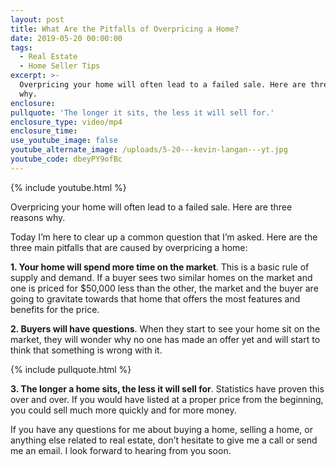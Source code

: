 ```yaml
---
layout: post
title: What Are the Pitfalls of Overpricing a Home?
date: 2019-05-20 00:00:00
tags:
  - Real Estate
  - Home Seller Tips
excerpt: >-
  Overpricing your home will often lead to a failed sale. Here are three reasons
  why.
enclosure:
pullquote: 'The longer it sits, the less it will sell for.'
enclosure_type: video/mp4
enclosure_time:
use_youtube_image: false
youtube_alternate_image: /uploads/5-20---kevin-langan---yt.jpg
youtube_code: dbeyPY9ofBc
---
```


{% include youtube.html %}

Overpricing your home will often lead to a failed sale. Here are three reasons why.

Today I’m here to clear up a common question that I’m asked. Here are the three main pitfalls that are caused by overpricing a home:

**1\. Your home will spend more time on the market**. This is a basic rule of supply and demand. If a buyer sees two similar homes on the market and one is priced for $50,000 less than the other, the market and the buyer are going to gravitate towards that home that offers the most features and benefits for the price.

**2\. Buyers will have questions**. When they start to see your home sit on the market, they will wonder why no one has made an offer yet and will start to think that something is wrong with it.

{% include pullquote.html %}

**3\. The longer a home sits, the less it will sell for**. Statistics have proven this over and over. If you would have listed at a proper price from the beginning, you could sell much more quickly and for more money.

If you have any questions for me about buying a home, selling a home, or anything else related to real estate, don’t hesitate to give me a call or send me an email. I look forward to hearing from you soon.